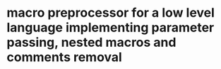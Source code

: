 # macro preprocessor for a low level language implementing parameter passing, nested macros and comments removal
